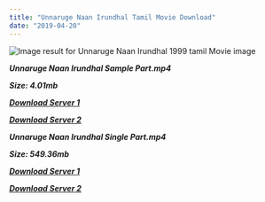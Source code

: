 ```yaml
---
title: "Unnaruge Naan Irundhal Tamil Movie Download"
date: "2019-04-20"
---
```


![Image result for Unnaruge Naan Irundhal 1999 tamil Movie image](https://media-images.mio.to/various_artists/U/Unnaruge{001906e6a029aa7b73d4a7534ffe44de21d3d443868dbd2fabdf209edab59abd}20Naan{001906e6a029aa7b73d4a7534ffe44de21d3d443868dbd2fabdf209edab59abd}20Irundhal{001906e6a029aa7b73d4a7534ffe44de21d3d443868dbd2fabdf209edab59abd}20{001906e6a029aa7b73d4a7534ffe44de21d3d443868dbd2fabdf209edab59abd}282004{001906e6a029aa7b73d4a7534ffe44de21d3d443868dbd2fabdf209edab59abd}29/Art-350.jpg)

**_Unnaruge Naan Irundhal Sample Part.mp4_**

**_Size: 4.01mb_**

**_[Download Server 1](http://b4.wetransfer.vip/files/{001906e6a029aa7b73d4a7534ffe44de21d3d443868dbd2fabdf209edab59abd}20Actor{001906e6a029aa7b73d4a7534ffe44de21d3d443868dbd2fabdf209edab59abd}20Hits{001906e6a029aa7b73d4a7534ffe44de21d3d443868dbd2fabdf209edab59abd}20Collection/Parthiepan{001906e6a029aa7b73d4a7534ffe44de21d3d443868dbd2fabdf209edab59abd}20Movies{001906e6a029aa7b73d4a7534ffe44de21d3d443868dbd2fabdf209edab59abd}20Collections/Unnaruge{001906e6a029aa7b73d4a7534ffe44de21d3d443868dbd2fabdf209edab59abd}20Naan{001906e6a029aa7b73d4a7534ffe44de21d3d443868dbd2fabdf209edab59abd}20Irundhal{001906e6a029aa7b73d4a7534ffe44de21d3d443868dbd2fabdf209edab59abd}20(1999)/Unnaruge{001906e6a029aa7b73d4a7534ffe44de21d3d443868dbd2fabdf209edab59abd}20Naan{001906e6a029aa7b73d4a7534ffe44de21d3d443868dbd2fabdf209edab59abd}20Irundhal{001906e6a029aa7b73d4a7534ffe44de21d3d443868dbd2fabdf209edab59abd}20(1999){001906e6a029aa7b73d4a7534ffe44de21d3d443868dbd2fabdf209edab59abd}20Sample{001906e6a029aa7b73d4a7534ffe44de21d3d443868dbd2fabdf209edab59abd}20HD.mp4)_**

**_[Download Server 2](http://b4.wetransfer.vip/files/{001906e6a029aa7b73d4a7534ffe44de21d3d443868dbd2fabdf209edab59abd}20Actor{001906e6a029aa7b73d4a7534ffe44de21d3d443868dbd2fabdf209edab59abd}20Hits{001906e6a029aa7b73d4a7534ffe44de21d3d443868dbd2fabdf209edab59abd}20Collection/Parthiepan{001906e6a029aa7b73d4a7534ffe44de21d3d443868dbd2fabdf209edab59abd}20Movies{001906e6a029aa7b73d4a7534ffe44de21d3d443868dbd2fabdf209edab59abd}20Collections/Unnaruge{001906e6a029aa7b73d4a7534ffe44de21d3d443868dbd2fabdf209edab59abd}20Naan{001906e6a029aa7b73d4a7534ffe44de21d3d443868dbd2fabdf209edab59abd}20Irundhal{001906e6a029aa7b73d4a7534ffe44de21d3d443868dbd2fabdf209edab59abd}20(1999)/Unnaruge{001906e6a029aa7b73d4a7534ffe44de21d3d443868dbd2fabdf209edab59abd}20Naan{001906e6a029aa7b73d4a7534ffe44de21d3d443868dbd2fabdf209edab59abd}20Irundhal{001906e6a029aa7b73d4a7534ffe44de21d3d443868dbd2fabdf209edab59abd}20(1999){001906e6a029aa7b73d4a7534ffe44de21d3d443868dbd2fabdf209edab59abd}20Sample{001906e6a029aa7b73d4a7534ffe44de21d3d443868dbd2fabdf209edab59abd}20HD.mp4)_**

**_Unnaruge Naan Irundhal Single Part.mp4_**

**_Size: 549.36mb_**

**_[Download Server 1](http://b4.wetransfer.vip/files/{001906e6a029aa7b73d4a7534ffe44de21d3d443868dbd2fabdf209edab59abd}20Actor{001906e6a029aa7b73d4a7534ffe44de21d3d443868dbd2fabdf209edab59abd}20Hits{001906e6a029aa7b73d4a7534ffe44de21d3d443868dbd2fabdf209edab59abd}20Collection/Parthiepan{001906e6a029aa7b73d4a7534ffe44de21d3d443868dbd2fabdf209edab59abd}20Movies{001906e6a029aa7b73d4a7534ffe44de21d3d443868dbd2fabdf209edab59abd}20Collections/Unnaruge{001906e6a029aa7b73d4a7534ffe44de21d3d443868dbd2fabdf209edab59abd}20Naan{001906e6a029aa7b73d4a7534ffe44de21d3d443868dbd2fabdf209edab59abd}20Irundhal{001906e6a029aa7b73d4a7534ffe44de21d3d443868dbd2fabdf209edab59abd}20(1999)/Unnaruge{001906e6a029aa7b73d4a7534ffe44de21d3d443868dbd2fabdf209edab59abd}20Naan{001906e6a029aa7b73d4a7534ffe44de21d3d443868dbd2fabdf209edab59abd}20Irundhal{001906e6a029aa7b73d4a7534ffe44de21d3d443868dbd2fabdf209edab59abd}20(1999){001906e6a029aa7b73d4a7534ffe44de21d3d443868dbd2fabdf209edab59abd}20Single{001906e6a029aa7b73d4a7534ffe44de21d3d443868dbd2fabdf209edab59abd}20Part{001906e6a029aa7b73d4a7534ffe44de21d3d443868dbd2fabdf209edab59abd}20HD.mp4)_**

**_[Download Server 2](http://b4.wetransfer.vip/files/{001906e6a029aa7b73d4a7534ffe44de21d3d443868dbd2fabdf209edab59abd}20Actor{001906e6a029aa7b73d4a7534ffe44de21d3d443868dbd2fabdf209edab59abd}20Hits{001906e6a029aa7b73d4a7534ffe44de21d3d443868dbd2fabdf209edab59abd}20Collection/Parthiepan{001906e6a029aa7b73d4a7534ffe44de21d3d443868dbd2fabdf209edab59abd}20Movies{001906e6a029aa7b73d4a7534ffe44de21d3d443868dbd2fabdf209edab59abd}20Collections/Unnaruge{001906e6a029aa7b73d4a7534ffe44de21d3d443868dbd2fabdf209edab59abd}20Naan{001906e6a029aa7b73d4a7534ffe44de21d3d443868dbd2fabdf209edab59abd}20Irundhal{001906e6a029aa7b73d4a7534ffe44de21d3d443868dbd2fabdf209edab59abd}20(1999)/Unnaruge{001906e6a029aa7b73d4a7534ffe44de21d3d443868dbd2fabdf209edab59abd}20Naan{001906e6a029aa7b73d4a7534ffe44de21d3d443868dbd2fabdf209edab59abd}20Irundhal{001906e6a029aa7b73d4a7534ffe44de21d3d443868dbd2fabdf209edab59abd}20(1999){001906e6a029aa7b73d4a7534ffe44de21d3d443868dbd2fabdf209edab59abd}20Single{001906e6a029aa7b73d4a7534ffe44de21d3d443868dbd2fabdf209edab59abd}20Part{001906e6a029aa7b73d4a7534ffe44de21d3d443868dbd2fabdf209edab59abd}20HD.mp4)_**
